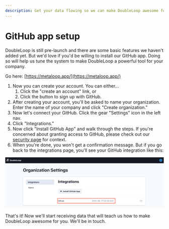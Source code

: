 ```yaml
---
description: Get your data flowing so we can make DoubleLoop awesome for you!
---
```


# GitHub app setup

DoubleLoop is still pre-launch and there are some basic features we haven't added yet. But we'd love if you'd be willing to install our GitHub app. Doing so will help us tune the system to make DoubleLoop a powerful tool for your company.

Go here: [https://metaloop.app/](https://metaloop.app/)

1. Now you can create your account. You can either...
   1. Click the "create an account" link, or
   2. Click the button to sign up with GitHub.
2. After creating your account, you'll be asked to name your organization. Enter the name of your company and click "Create organization."
3. Now let's connect your GitHub. Click the gear "Settings" icon in the left nav.
4. Click "Integrations."
5. Now click "Install GitHub App" and walk through the steps. If you're concerned about granting access to GitHub, please check out our [security page](https://www.doubleloop.app/security) for context.
6. When you're done, you won't get a confirmation message. But if you go back to the integrations page, you'll see your GitHub integration like this:

![](../.gitbook/assets/screen-shot-2020-09-15-at-4.19.04-pm.png)

That's it! Now we'll start receiving data that will teach us how to make DoubleLoop awesome for you. We'll be in touch.

